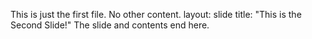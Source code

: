 This is just the first file. No other content.
layout: slide
title: "This is the Second Slide!"
The slide and contents end here.
